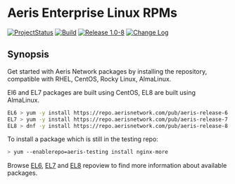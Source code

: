 # Aeris Enterprise Linux RPMs

[![ProjectStatus](https://img.shields.io/badge/status-active-brightgreen.svg)](#)
[![Build](https://img.shields.io/travis/com/karljohns0n/pkg-aeris-release/master.svg)](#)
[![Release 1.0-8](https://img.shields.io/badge/release-1.0--8-success.svg)](#)
[![Change Log](https://img.shields.io/badge/change-log-blue.svg?style=flat)](https://repo.aerisnetwork.com/stable/el/7/x86_64/repoview/aeris-release.html)

## Synopsis

Get started with Aeris Network packages by installing the repository, compatible with RHEL, CentOS, Rocky Linux, AlmaLinux.

El6 and EL7 packages are built using CentOS, EL8 are built using AlmaLinux.

```bash
EL6 > yum -y install https://repo.aerisnetwork.com/pub/aeris-release-6.rpm
EL7 > yum -y install https://repo.aerisnetwork.com/pub/aeris-release-7.rpm
EL8 > dnf -y install https://repo.aerisnetwork.com/pub/aeris-release-8.rpm
```

To install a package which is still in the testing repo:

```bash
> yum --enablerepo=aeris-testing install nginx-more
```

Browse [EL6](https://repo.aerisnetwork.com/stable/el/6/x86_64/repoview/), [EL7](https://repo.aerisnetwork.com/stable/el/7/x86_64/repoview/) and [EL8](https://repo.aerisnetwork.com/stable/el/8/x86_64/repoview/) repoview to find more information about available packages.
